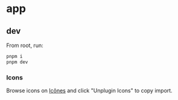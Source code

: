 # app

## dev

From root, run:

```sh
pnpm i
pnpm dev
```

### Icons

Browse icons on [Icônes](https://icones.js.org/collection/lucide) and click "Unplugin Icons" to copy import.
